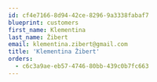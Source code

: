 ```yaml
---
id: cf4e7166-8d94-42ce-8296-9a3338fabaf7
blueprint: customers
first_name: Klementina
last_name: Žibert
email: klementina.zibert@gmail.com
title: 'Klementina Žibert'
orders:
  - c6c3a9ae-eb57-4746-80bb-439c0b7fc663
---
```

